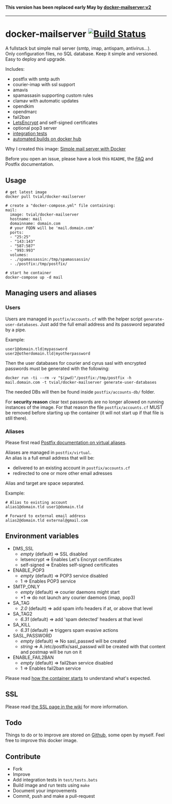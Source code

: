 #### This version has been replaced early May by [docker-mailserver:v2](https://github.com/tomav/docker-mailserver/tree/master)

---

# docker-mailserver [![Build Status](https://travis-ci.org/tomav/docker-mailserver.svg?branch=master)](https://travis-ci.org/tomav/docker-mailserver)

A fullstack but simple mail server (smtp, imap, antispam, antivirus...).  
Only configuration files, no SQL database. Keep it simple and versioned.  
Easy to deploy and upgrade.  

Includes:

- postfix with smtp auth
- courier-imap with ssl support
- amavis
- spamassasin supporting custom rules
- clamav with automatic updates
- opendkim
- opendmarc 
- fail2ban
- [LetsEncrypt](https://letsencrypt.org/) and self-signed certificates
- optional pop3 server
- [integration tests](https://travis-ci.org/tomav/docker-mailserver) 
- [automated builds on docker hub](https://hub.docker.com/r/tvial/docker-mailserver/)

Why I created this image: [Simple mail server with Docker](http://tvi.al/simple-mail-server-with-docker/)

Before you open an issue, please have a look this `README`, the [FAQ](https://github.com/tomav/docker-mailserver/wiki/FAQ) and Postfix documentation. 

## Usage

    # get latest image
  	docker pull tvial/docker-mailserver

    # create a "docker-compose.yml" file containing:  
    mail:
      image: tvial/docker-mailserver
      hostname: mail
      domainname: domain.com
      # your FQDN will be 'mail.domain.com'
      ports:
      - "25:25"
      - "143:143"
      - "587:587"
      - "993:993"
      volumes:
      - ./spamassassin:/tmp/spamassassin/
      - ./postfix:/tmp/postfix/

    # start he container
  	docker-compose up -d mail

## Managing users and aliases

### Users

Users are managed in `postfix/accounts.cf` with the helper script `generate-user-databases`. 
Just add the full email address and its password separated by a pipe.  

Example:

    user1@domain.tld|mypassword
    user2@otherdomain.tld|myotherpassword

Then the user databases for courier and cyrus sasl with encrypted passwords must be generated with the following:

    docker run -ti --rm -v "$(pwd)"/postfix:/tmp/postfix -h mail.domain.com -t tvial/docker-mailserver generate-user-databases

The needed DBs will then be found inside `postfix/accounts-db/` folder.

For **security reason** clear text passwords are no longer allowed on running instances of the image. For that reason the file `postfix/accounts.cf` MUST be removed before starting up the container (it will not start up if that file is still there).

### Aliases

Please first read [Postfix documentation on virtual aliases](http://www.postfix.org/VIRTUAL_README.html#virtual_alias).

Aliases are managed in `postfix/virtual`.  
An alias is a full email address that will be:
* delivered to an existing account in `postfix/accounts.cf`
* redirected to one or more other email adresses

Alias and target are space separated. 

Example:

    # Alias to existing account
    alias1@domain.tld user1@domain.tld

    # Forward to external email address
    alias2@domain.tld external@gmail.com

## Environment variables

* DMS_SSL
  * *empty* (default) => SSL disabled
  * letsencrypt => Enables Let's Encrypt certificates
  * self-signed => Enables self-signed certificates
* ENABLE_POP3
  * *empty* (default) => POP3 service disabled
  * 1 => Enables POP3 service
* SMTP_ONLY
  * *empty* (default) => courier daemons might start
  * *1 => do not launch any courier daemons (imap, pop3)
* SA_TAG
  * *2.0* (default) => add spam info headers if at, or above that level
* SA_TAG2
  * *6.31* (default) => add 'spam detected' headers at that level
* SA_KILL
  * *6.31* (default) => triggers spam evasive actions
* SASL_PASSWORD
  * *empty* (default) => No sasl_passwd will be created
  * *string* => A /etc/postfix/sasl_passwd will be created with that content and postmap will be run on it
* ENABLE_FAIL2BAN
  * *empty* (default) => fail2ban service disabled
  * 1 => Enables fail2ban service

Please read [how the container starts](https://github.com/tomav/docker-mailserver/blob/master/start-mailserver.sh) to understand what's expected.  

## SSL

Please read [the SSL page in the wiki](https://github.com/tomav/docker-mailserver/wiki/Configure-SSL) for more information.

## Todo

Things to do or to improve are stored on [Github](https://github.com/tomav/docker-mailserver/issues), some open by myself.
Feel free to improve this docker image.

## Contribute

- Fork
- Improve
- Add integration tests in `test/tests.bats`
- Build image and run tests using `make`  
- Document your improvements
- Commit, push and make a pull-request
